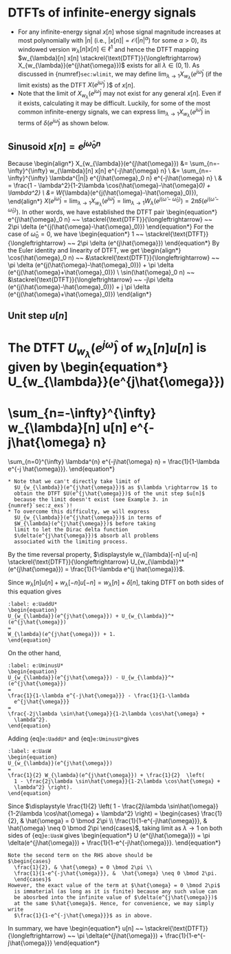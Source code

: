 # DTFTs of infinite-energy signals

* For any infinite-energy signal $x[n]$ whose signal magnitude
  increases at most polynomially with $|n|$ (i.e., $|x[n]| =
  \mathcal{O}(|n|^{\alpha})$ for some $\alpha>0$), its windowed
  version $w_{\lambda} [n] x[n] \in \ell^1$ and hence the DTFT mapping 
  $w_{\lambda}[n] x[n] \stackrel{\text{DTFT}}{\longleftrightarrow} 
  X_{w_{\lambda}}(e^{j\hat{\omega}})$ exists for all $\lambda \in (0,1)$.
  As discussed in {numref}`sec:wlimit`, we may define
  $\lim_{\lambda \rightarrow 1} X_{w_{\lambda}}(e^{j\hat{\omega}})$
  (if the limit exists) as the DTFT $X(e^{j\hat{\omega}})$ )$ of $x[n]$. 
* Note that the limit of $X_{w_{\lambda}}(e^{j\hat{\omega}})$ may not
  exist for any general $x[n]$. Even if it exists, calculating it may
  be difficult. Luckily, for some of the most common infinite-energy
  signals, we can express $\lim_{\lambda \rightarrow 1}
  X_{w_{\lambda}}(e^{j\hat{\omega}})$ in terms of
  $\delta(e^{j\hat{\omega}})$ as shown below.

## Sinusoid $x[n] = e^{j\hat{\omega}_0 n}$
Because
\begin{align*} 
X_{w_{\lambda}}(e^{j\hat{\omega}}) 
&=
\sum_{n=-\infty}^{\infty} w_{\lambda}[n] x[n] e^{-j\hat{\omega} n} 
\\
&= 
\sum_{n=-\infty}^{\infty} \lambda^{|n|} e^{j\hat{\omega}_0 n}
e^{-j\hat{\omega} n} 
\\ 
& = \frac{1 - \lambda^2}{1-2\lambda
\cos(\hat{\omega}-\hat{\omega}_0) + \lambda^2} 
\\ 
&=
W_{\lambda}(e^{j(\hat{\omega}-\hat{\omega}_0)}),
\end{align*} 
$\displaystyle X(e^{j\hat{\omega}}) = \lim_{\lambda \rightarrow
1} X_{w_{\lambda}}(e^{j\hat{\omega}}) = \lim_{\lambda \rightarrow 1}
W_{\lambda}(e^{j(\hat{\omega}-\hat{\omega}_0)}) = 2\pi \delta
(e^{j(\hat{\omega}-\hat{\omega}_0)})$. In other words, we have
established the DTFT pair 
\begin{equation*}
e^{j\hat{\omega}_0 n} ~~
\stackrel{\text{DTFT}}{\longleftrightarrow} 
~~ 2\pi \delta (e^{j(\hat{\omega}-\hat{\omega}_0)})
\end{equation*}
For the case of $\hat{\omega}_0 = 0$, we have
\begin{equation*}
1 ~~
\stackrel{\text{DTFT}}{\longleftrightarrow} 
~~ 2\pi \delta (e^{j\hat{\omega}})
\end{equation*}
By the Euler identity and linearity of DTFT, we get
\begin{align*}
\cos(\hat{\omega}_0 n) ~~
&\stackrel{\text{DTFT}}{\longleftrightarrow} 
~~ \pi \delta (e^{j(\hat{\omega}-\hat{\omega}_0)}) + \pi \delta
(e^{j(\hat{\omega}+\hat{\omega}_0)})
\\
\sin(\hat{\omega}_0 n) ~~
&\stackrel{\text{DTFT}}{\longleftrightarrow} 
~~ -j\pi \delta (e^{j(\hat{\omega}-\hat{\omega}_0)}) + j \pi \delta
(e^{j(\hat{\omega}+\hat{\omega}_0)})
\end{align*}


## Unit step $u[n]$
The DTFT $U_{w_{\lambda}}(e^{j\hat{\omega}})$ of $w_{\lambda}[n] u[n]$ is given by
\begin{equation*}
U_{w_{\lambda}}(e^{j\hat{\omega}}) 
=
\sum_{n=-\infty}^{\infty} w_{\lambda}[n] u[n] e^{-j\hat{\omega} n} 
= 
\sum_{n=0}^{\infty} \lambda^{n} e^{-j\hat{\omega} n} 
= \frac{1}{1-\lambda e^{-j \hat{\omega}}}. 
\end{equation*}
```{caution}
* Note that we can't directly take limit of
  $U_{w_{\lambda}}(e^{j\hat{\omega}})$ as $\lambda \rightarrow 1$ to
  obtain the DTFT $U(e^{j\hat{\omega}})$ of the unit step $u[n]$
  because the limit doesn't exist (see Example 3. in {numref}`sec:z_exs`)!
* To overcome this difficulty, we will express
  $U_{w_{\lambda}}(e^{j\hat{\omega}})$ in terms of
  $W_{\lambda}(e^{j\hat{\omega}})$ before taking
  limit to let the Dirac delta function
  $\delta(e^{j\hat{\omega}})$ absorb all problems
  associated with the limiting process.
```
By the time reversal property, $\displaystyle w_{\lambda}[-n] u[-n]
  \stackrel{\text{DTFT}}{\longleftrightarrow} U_{w_{\lambda}}^*(e^{j\hat{\omega}}) =
  \frac{1}{1-\lambda e^{j \hat{\omega}}}$. 

Since $w_{\lambda}[n] u[n] + w_{\lambda}[-n] u[-n] = w_{\lambda}[n] +
  \delta[n]$, taking DTFT on both sides of this equation gives
```{math}
:label: e:UaddU*
\begin{equation}
U_{w_{\lambda}}(e^{j\hat{\omega}}) + U_{w_{\lambda}}^*(e^{j\hat{\omega}})
= 
W_{\lambda}(e^{j\hat{\omega}}) + 1.
\end{equation}
```
On the other hand, 
```{math}
:label: e:UminusU*
\begin{equation}
U_{w_{\lambda}}(e^{j\hat{\omega}}) - U_{w_{\lambda}}^*(e^{j\hat{\omega}})
= 
\frac{1}{1-\lambda e^{-j\hat{\omega}}} - \frac{1}{1-\lambda
  e^{j\hat{\omega}}}
=
\frac{-2j\lambda \sin\hat{\omega}}{1-2\lambda \cos\hat{\omega} +
  \lambda^2}.
\end{equation}
```
Adding {eq}`e:UaddU*` and  {eq}`e:UminusU*`gives
```{math}
:label: e:UasW
\begin{equation}
U_{w_{\lambda}}(e^{j\hat{\omega}}) 
= 
\frac{1}{2} W_{\lambda}(e^{j\hat{\omega}}) + \frac{1}{2}  \left(
  1 - \frac{2j\lambda \sin\hat{\omega}}{1-2\lambda \cos\hat{\omega} +
  \lambda^2} \right).
\end{equation}
```
Since $\displaystyle \frac{1}{2}  \left(
  1 - \frac{2j\lambda \sin\hat{\omega}}{1-2\lambda \cos\hat{\omega} +
  \lambda^2} \right) = \begin{cases}
  \frac{1}{2}, & \hat{\omega} = 0 \bmod 2\pi \\
  \frac{1}{1-e^{-j\hat{\omega}}}, &  \hat{\omega} \neq 0 \bmod 2\pi
  \end{cases}$, taking limit as $\lambda\rightarrow 1$ on both sides
  of {eq}`e:UasW` gives
\begin{equation*}
U (e^{j\hat{\omega}}) = \pi \delta(e^{j\hat{\omega}}) + 
  \frac{1}{1-e^{-j\hat{\omega}}}.
\end{equation*}
```{tip}
Note the second term on the RHS above should be 
$\begin{cases}
  \frac{1}{2}, & \hat{\omega} = 0 \bmod 2\pi \\
  \frac{1}{1-e^{-j\hat{\omega}}}, &  \hat{\omega} \neq 0 \bmod 2\pi.
  \end{cases}$ 
However, the exact value of the term at $\hat{\omega} = 0 \bmod 2\pi$
  is immaterial (as long as it is finite) because any such value can
  be abosrbed into the infinite value of $\delta(e^{j\hat{\omega}})$
  at the same $\hat{\omega}$. Hence, for convenience, we may simply write
  $\frac{1}{1-e^{-j\hat{\omega}}}$ as in above.
```
In summary, we have
\begin{equation*}
u[n] ~~
\stackrel{\text{DTFT}}{\longleftrightarrow} 
~~ \pi \delta(e^{j\hat{\omega}}) + \frac{1}{1-e^{-j\hat{\omega}}}
\end{equation*}
